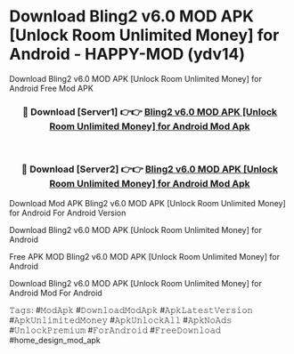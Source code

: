 # Download Bling2 v6.0 MOD APK [Unlock Room Unlimited Money] for Android - HAPPY-MOD (ydv14)
Download Bling2 v6.0 MOD APK [Unlock Room Unlimited Money] for Android Free Mod APK

<div align="center">
<h3>🔴 Download [Server1] 👉👉 <a href="https://apkcomod.com?title=Bling2_v6.0_MOD_APK_[Unlock_Room_Unlimited_Money]_for_Android">Bling2 v6.0 MOD APK [Unlock Room Unlimited Money] for Android Mod Apk</a></h3><br>

<h3>🔴 Download [Server2] 👉👉 <a href="https://apkcomod.com?title=Bling2_v6.0_MOD_APK_[Unlock_Room_Unlimited_Money]_for_Android">Bling2 v6.0 MOD APK [Unlock Room Unlimited Money] for Android Mod Apk</a></h3>
</div>


Download Mod APK Bling2 v6.0 MOD APK [Unlock Room Unlimited Money] for Android For Android Version

Download Bling2 v6.0 MOD APK [Unlock Room Unlimited Money] for Android 

Free APK MOD Bling2 v6.0 MOD APK [Unlock Room Unlimited Money] for Android 

Download Bling2 v6.0 MOD APK [Unlock Room Unlimited Money] for Android Mod For Android

𝚃𝚊𝚐𝚜: #𝙼𝚘𝚍𝙰𝚙𝚔 #𝙳𝚘𝚠𝚗𝚕𝚘𝚊𝚍𝙼𝚘𝚍𝙰𝚙𝚔 #𝙰𝚙𝚔𝙻𝚊𝚝𝚎𝚜𝚝𝚅𝚎𝚛𝚜𝚒𝚘𝚗 #𝙰𝚙𝚔𝚄𝚗𝚕𝚒𝚖𝚒𝚝𝚎𝚍𝙼𝚘𝚗𝚎𝚢 #𝙰𝚙𝚔𝚄𝚗𝚕𝚘𝚌𝚔𝙰𝚕𝚕 #𝙰𝚙𝚔𝙽𝚘𝙰𝚍𝚜 #𝚄𝚗𝚕𝚘𝚌𝚔𝙿𝚛𝚎𝚖𝚒𝚞𝚖 #𝙵𝚘𝚛𝙰𝚗𝚍𝚛𝚘𝚒𝚍 #𝙵𝚛𝚎𝚎𝙳𝚘𝚠𝚗𝚕𝚘𝚊𝚍 #home_design_mod_apk